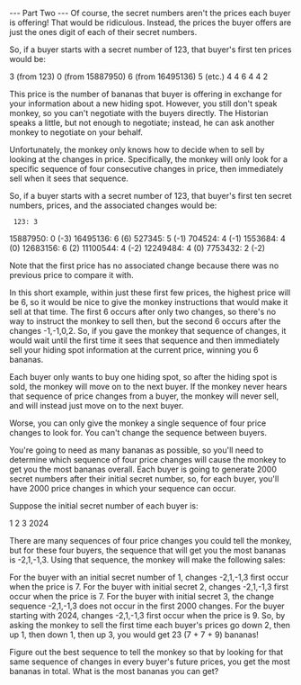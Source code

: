 --- Part Two ---
Of course, the secret numbers aren't the prices each buyer is offering! That would be ridiculous. Instead, the prices
the buyer offers are just the ones digit of each of their secret numbers.

So, if a buyer starts with a secret number of 123, that buyer's first ten prices would be:

3 (from 123)
0 (from 15887950)
6 (from 16495136)
5 (etc.)
4
4
6
4
4
2

This price is the number of bananas that buyer is offering in exchange for your information about a new hiding spot.
However, you still don't speak monkey, so you can't negotiate with the buyers directly. The Historian speaks a little,
but not enough to negotiate; instead, he can ask another monkey to negotiate on your behalf.

Unfortunately, the monkey only knows how to decide when to sell by looking at the changes in price. Specifically, the
monkey will only look for a specific sequence of four consecutive changes in price, then immediately sell when it sees
that sequence.

So, if a buyer starts with a secret number of 123, that buyer's first ten secret numbers, prices, and the associated changes would be:

     123: 3
15887950: 0 (-3)
16495136: 6 (6)
  527345: 5 (-1)
  704524: 4 (-1)
 1553684: 4 (0)
12683156: 6 (2)
11100544: 4 (-2)
12249484: 4 (0)
 7753432: 2 (-2)

Note that the first price has no associated change because there was no previous price to compare it with.

In this short example, within just these first few prices, the highest price will be 6, so it would be nice to give the
monkey instructions that would make it sell at that time. The first 6 occurs after only two changes, so there's no way
to instruct the monkey to sell then, but the second 6 occurs after the changes -1,-1,0,2. So, if you gave the monkey
that sequence of changes, it would wait until the first time it sees that sequence and then immediately sell your hiding
spot information at the current price, winning you 6 bananas.

Each buyer only wants to buy one hiding spot, so after the hiding spot is sold, the monkey will move on to the next
buyer. If the monkey never hears that sequence of price changes from a buyer, the monkey will never sell, and will
instead just move on to the next buyer.

Worse, you can only give the monkey a single sequence of four price changes to look for. You can't change the sequence
between buyers.

You're going to need as many bananas as possible, so you'll need to determine which sequence of four price changes will
cause the monkey to get you the most bananas overall. Each buyer is going to generate 2000 secret numbers after their
initial secret number, so, for each buyer, you'll have 2000 price changes in which your sequence can occur.

Suppose the initial secret number of each buyer is:

1
2
3
2024

There are many sequences of four price changes you could tell the monkey, but for these four buyers, the sequence that
will get you the most bananas is -2,1,-1,3. Using that sequence, the monkey will make the following sales:

For the buyer with an initial secret number of 1, changes -2,1,-1,3 first occur when the price is 7.
For the buyer with initial secret 2, changes -2,1,-1,3 first occur when the price is 7.
For the buyer with initial secret 3, the change sequence -2,1,-1,3 does not occur in the first 2000 changes.
For the buyer starting with 2024, changes -2,1,-1,3 first occur when the price is 9.
So, by asking the monkey to sell the first time each buyer's prices go down 2, then up 1, then down 1, then up 3, you would get 23 (7 + 7 + 9) bananas!

Figure out the best sequence to tell the monkey so that by looking for that same sequence of changes in every buyer's
future prices, you get the most bananas in total. What is the most bananas you can get?
